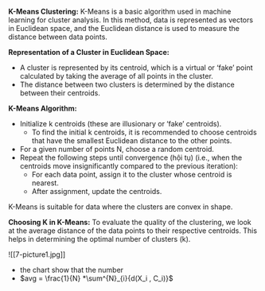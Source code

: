 **K-Means Clustering:** K-Means is a basic algorithm used in machine learning for cluster analysis. In this method, data is represented as vectors in Euclidean space, and the Euclidean distance is used to measure the distance between data points.

**Representation of a Cluster in Euclidean Space:**

- A cluster is represented by its centroid, which is a virtual or ‘fake’ point calculated by taking the average of all points in the cluster.
- The distance between two clusters is determined by the distance between their centroids.

**K-Means Algorithm:**

- Initialize k centroids (these are illusionary or ‘fake’ centroids).
	- To find the initial k centroids, it is recommended to choose centroids that have the smallest Euclidean distance to the other points.
- For a given number of points N, choose a random centroid.
- Repeat the following steps until convergence (hội tụ) (i.e., when the centroids move insignificantly compared to the previous iteration):
    - For each data point, assign it to the cluster whose centroid is nearest.
    - After assignment, update the centroids.

K-Means is suitable for data where the clusters are convex in shape.

**Choosing K in K-Means:** To evaluate the quality of the clustering, we look at the average distance of the data points to their respective centroids. This helps in determining the optimal number of clusters (k). 

![[7-picture1.jpg]]
- the chart show that the number 
-  $avg  = \frac{1}{N} *\sum^{N}_{i}{d(X_i , C_i)}$ 